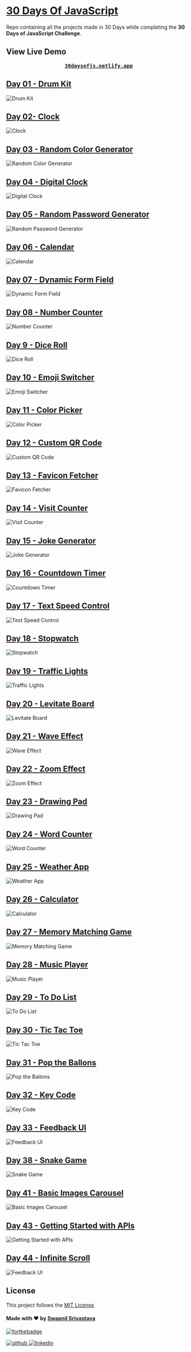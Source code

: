 
# [30 Days Of JavaScript](30daysofjs.netlify.app)
Repo containing all the projects made in 30 Days while completing the <b>30 Days of JavaScript Challenge</b>.

## View Live Demo
<pre><center><a href="https://30daysofjs.netlify.app/"><b>30daysofjs.netlify.app</b></a></center></pre>

## [Day 01 - Drum Kit](https://30daysofjs.netlify.app/01%20-%20drum%20kit/)
![Drum Kit](https://github.com/swapnilsparsh/30DaysOfJavaScript/blob/master/30DaysOfJavaScript/assets/01.png)

## [Day 02- Clock](https://30daysofjs.netlify.app/02%20-%20clock/)
![Clock](https://github.com/swapnilsparsh/30DaysOfJavaScript/blob/master/30DaysOfJavaScript/assets/02.png)

## [Day 03 - Random Color Generator](https://30daysofjs.netlify.app/03%20-%20random%20color%20generator/)
![Random Color Generator](https://github.com/swapnilsparsh/30DaysOfJavaScript/blob/master/30DaysOfJavaScript/assets/03.png)

## [Day 04 - Digital Clock](https://30daysofjs.netlify.app/04%20-%20digital%20clock/)
![Digital Clock](https://github.com/swapnilsparsh/30DaysOfJavaScript/blob/master/30DaysOfJavaScript/assets/04.png)

## [Day 05 - Random Password Generator](https://30daysofjs.netlify.app/05%20-%20random%20password%20generator/)
![Random Password Generator](https://github.com/swapnilsparsh/30DaysOfJavaScript/blob/master/30DaysOfJavaScript/assets/05.png)

## [Day 06 - Calendar](https://30daysofjs.netlify.app/06%20-%20calendar/)
![Calendar](https://github.com/swapnilsparsh/30DaysOfJavaScript/blob/master/30DaysOfJavaScript/assets/06.png)

## [Day 07 - Dynamic Form Field](https://30daysofjs.netlify.app/07%20-%20Dynamic%20Form%20Field/index.html)
![Dynamic Form Field](https://github.com/swapnilsparsh/30DaysOfJavaScript/blob/master/30DaysOfJavaScript/assets/07.png)

## [Day 08 - Number Counter](https://30daysofjs.netlify.app/08%20-%20Number%20Counter/index.html)
![Number Counter](https://github.com/swapnilsparsh/30DaysOfJavaScript/blob/master/30DaysOfJavaScript/assets/08.png)

## [Day 9 - Dice Roll](https://30daysofjs.netlify.app/09%20-%20Dice%20Roll/index.html)
![Dice Roll](https://github.com/swapnilsparsh/30DaysOfJavaScript/blob/master/30DaysOfJavaScript/assets/09.png)

## [Day 10 - Emoji Switcher](https://30daysofjs.netlify.app/10%20-%20Emoji%20Switcher%20like%20Discord/index.html)
![Emoji Switcher](https://github.com/swapnilsparsh/30DaysOfJavaScript/blob/master/30DaysOfJavaScript/assets/10.png)

## [Day 11 - Color Picker](https://30daysofjs.netlify.app/11%20-%20Color%20Picker/index.html)
![Color Picker](https://github.com/swapnilsparsh/30DaysOfJavaScript/blob/master/30DaysOfJavaScript/assets/11.png)

## [Day 12 - Custom QR Code](https://30daysofjs.netlify.app/12%20-%20Custom%20QR%20Code/index.html)
![Custom QR Code](https://github.com/swapnilsparsh/30DaysOfJavaScript/blob/master/30DaysOfJavaScript/assets/12.png)

## [Day 13 - Favicon Fetcher](https://30daysofjs.netlify.app/13%20-%20Favicon%20Fetcher/index.html)
![Favicon Fetcher](https://github.com/swapnilsparsh/30DaysOfJavaScript/blob/master/30DaysOfJavaScript/assets/13.png)

## [Day 14 - Visit Counter](https://30daysofjs.netlify.app/14%20-%20Visit%20Counter/index.html)
![Visit Counter](https://github.com/swapnilsparsh/30DaysOfJavaScript/blob/master/30DaysOfJavaScript/assets/14.png)

## [Day 15 - Joke Generator](https://30daysofjs.netlify.app/15%20-%20Joke%20Generator/index.html)
![Joke Generator](https://github.com/swapnilsparsh/30DaysOfJavaScript/blob/master/30DaysOfJavaScript/assets/15.png)

## [Day 16 - Countdown Timer](https://30daysofjs.netlify.app/16%20-%20Countdown%20Timer/index.html)
![Countdown Timer](https://github.com/swapnilsparsh/30DaysOfJavaScript/blob/master/30DaysOfJavaScript/assets/16.png)

## [Day 17 - Text Speed Control](https://30daysofjs.netlify.app/17%20-%20Text%20Speed%20Control/index.html)
![Text Speed Control](https://github.com/swapnilsparsh/30DaysOfJavaScript/blob/master/30DaysOfJavaScript/assets/17.png)

## [Day 18 - Stopwatch](https://30daysofjs.netlify.app/18%20-%20Stopwatch/index.html)
![Stopwatch](https://github.com/swapnilsparsh/30DaysOfJavaScript/blob/master/30DaysOfJavaScript/assets/18.png)

## [Day 19 - Traffic Lights](https://30daysofjs.netlify.app/19%20-Traffic%20Lights/index.html)
![Traffic Lights](https://github.com/swapnilsparsh/30DaysOfJavaScript/blob/master/30DaysOfJavaScript/assets/19.png)

## [Day 20 - Levitate Board](https://30daysofjs.netlify.app/20%20-%20Levitate%20Board/index.html)
![Levitate Board](https://github.com/swapnilsparsh/30DaysOfJavaScript/blob/master/30DaysOfJavaScript/assets/20.png)

## [Day 21 - Wave Effect](https://30daysofjs.netlify.app/21%20-%20Wave%20Effect/index.html)
![Wave Effect](https://github.com/swapnilsparsh/30DaysOfJavaScript/blob/master/30DaysOfJavaScript/assets/21.png)

## [Day 22 - Zoom Effect](https://30daysofjs.netlify.app/22%20-%20Zoom%20Effect/index.html)
![Zoom Effect](https://github.com/swapnilsparsh/30DaysOfJavaScript/blob/master/30DaysOfJavaScript/assets/22.png)

## [Day 23 - Drawing Pad](https://30daysofjs.netlify.app/23%20-%20Drawing%20Pad/index.html)
![Drawing Pad](https://github.com/swapnilsparsh/30DaysOfJavaScript/blob/master/30DaysOfJavaScript/assets/23.png)

## [Day 24 - Word Counter](https://30daysofjs.netlify.app/24%20-%20Word%20Counter/index.html)
![Word Counter](https://github.com/swapnilsparsh/30DaysOfJavaScript/blob/master/30DaysOfJavaScript/assets/24.png)

## [Day 25 - Weather App](https://30daysofjs.netlify.app/25%20-%20Weather%20App/index.html)
![Weather App](https://github.com/swapnilsparsh/30DaysOfJavaScript/blob/master/30DaysOfJavaScript/assets/25.png)

## [Day 26 - Calculator](https://30daysofjs.netlify.app/26%20-%20Calculator/index.html)
![Calculator](https://github.com/swapnilsparsh/30DaysOfJavaScript/blob/master/30DaysOfJavaScript/assets/26.png)

## [Day 27 - Memory Matching Game](https://30daysofjs.netlify.app/27%20-%20Memory%20Matching%20Game/index.html)
![Memory Matching Game](https://github.com/swapnilsparsh/30DaysOfJavaScript/blob/master/30DaysOfJavaScript/assets/27.png)

## [Day 28 - Music Player](https://30daysofjs.netlify.app/28%20-%20Music%20Player/index.html)
![Music Player](https://github.com/swapnilsparsh/30DaysOfJavaScript/blob/master/30DaysOfJavaScript/assets/28.png)

## [Day 29 - To Do List](https://30daysofjs.netlify.app/29%20-%20To%20Do%20List/index.html)
![To Do List](https://github.com/swapnilsparsh/30DaysOfJavaScript/blob/master/30DaysOfJavaScript/assets/29.png)

## [Day 30 - Tic Tac Toe](https://30daysofjs.netlify.app/30%20-%20Tic%20Tac%20Toe/index.html)
![Tic Tac Toe](https://github.com/swapnilsparsh/30DaysOfJavaScript/blob/master/30DaysOfJavaScript/assets/30.png)

## [Day 31 - Pop the Ballons](https://30daysofjs.netlify.app/31%20-%20pop%20the%20balloons/index.html)
![Pop the Ballons](https://github.com/swapnilsparsh/30DaysOfJavaScript/blob/master/30DaysOfJavaScript/assets/31.png)

## [Day 32 - Key Code](https://30daysofjs.netlify.app/32%20-%20key%20code/index.html)
![Key Code](https://github.com/swapnilsparsh/30DaysOfJavaScript/blob/master/30DaysOfJavaScript/assets/32.png)

## [Day 33 - Feedback UI](https://30daysofjs.netlify.app/33%20-%20feedback%20ui/index.html)
![Feedback UI](https://github.com/swapnilsparsh/30DaysOfJavaScript/blob/master/30DaysOfJavaScript/assets/33.png)

## [Day 38 -  Snake Game](https://30daysofjs.netlify.app/32%20-%20Snake%20Game/index.html)
![Snake Game](https://github.com/swapnilsparsh/30DaysOfJavaScript/blob/master/30DaysOfJavaScript/assets/38.png)

## [Day 41 - Basic Images Carousel](https://30daysofjs.netlify.app/41%20-%20Basic-Carousel/index.html)
![Basic Images Carousel](https://github.com/swapnilsparsh/30DaysOfJavaScript/blob/master/30DaysOfJavaScript/assets/41.png)

## [Day 43 - Getting Started with APIs](https://30daysofjs.netlify.app/43%20-%20Getting%20Started%20with%20APIs/index.html)
![Getting Started with APIs](https://github.com/swapnilsparsh/30DaysOfJavaScript/blob/master/30DaysOfJavaScript/assets/43.png)

## [Day 44 - Infinite Scroll](https://30daysofjs.netlify.app/44%20-%20infinite%20scroll/index.html)
![Feedback UI](https://github.com/swapnilsparsh/30DaysOfJavaScript/blob/master/30DaysOfJavaScript/assets/44.png)

## License

This project follows the [MIT License](/LICENSE).

#### Made with ♥ by <a href="https://swapnilsparsh.github.io/">Swapnil Srivastava</a>
[![forthebadge](https://forthebadge.com/images/badges/built-with-love.svg)](https://swapnilsparsh.github.io/)

<a href="https://github.com/swapnilsparsh" target="_blank">
<img src=https://img.shields.io/badge/github-%2324292e.svg?&style=for-the-badge&logo=github&logoColor=white alt=github style="margin-bottom: 5px;" />
</a>
<a href="https://www.linkedin.com/in/swapnil-srivastava-sparsh/" target="_blank">
<img src=https://img.shields.io/badge/linkedin-%231E77B5.svg?&style=for-the-badge&logo=linkedin&logoColor=white alt=linkedin style="margin-bottom: 5px;" />
</a>
